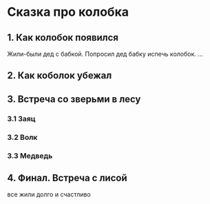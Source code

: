 # Сказка про колобка

## 1. Как колобок появился
Жили-были дед с бабкой. 
Попросил дед бабку испечь колобок.
...

## 2. Как коболок убежал

## 3. Встреча со зверьми в лесу

### 3.1 Заяц 

### 3.2 Волк

### 3.3 Медведь
 
## 4. Финал. Встреча с лисой
все жили долго и счастливо
